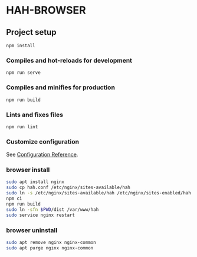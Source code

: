 # HAH-BROWSER

## Project setup
```
npm install
```

### Compiles and hot-reloads for development
```
npm run serve
```

### Compiles and minifies for production
```
npm run build
```

### Lints and fixes files
```
npm run lint
```

### Customize configuration
See [Configuration Reference](https://cli.vuejs.org/config/).

### browser install
``` bash
sudo apt install nginx
sudo cp hah.conf /etc/nginx/sites-available/hah
sudo ln -s /etc/nginx/sites-available/hah /etc/nginx/sites-enabled/hah
npm ci
npm run build
sudo ln -sfn $PWD/dist /var/www/hah
sudo service nginx restart
```

### browser uninstall
``` bash
sudo apt remove nginx nginx-common
sudo apt purge nginx nginx-common
```
